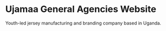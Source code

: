 # Ujamaa General Agencies Website

Youth-led jersey manufacturing and branding company based in Uganda.
